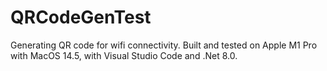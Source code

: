 # QRCodeGenTest

Generating QR code for wifi connectivity.
Built and tested on Apple M1 Pro with MacOS 14.5, with Visual Studio Code and .Net 8.0.
